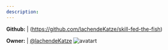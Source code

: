 ```yaml
---
description: 
---
```



**Github:** | (https://github.com/lachendeKatze/skill-fed-the-fish)

**Owner:** | [@lachendeKatze](https://github.com/lachendeKatze) ![avatart](https://avatars0.githubusercontent.com/u/21974795?v=4)

